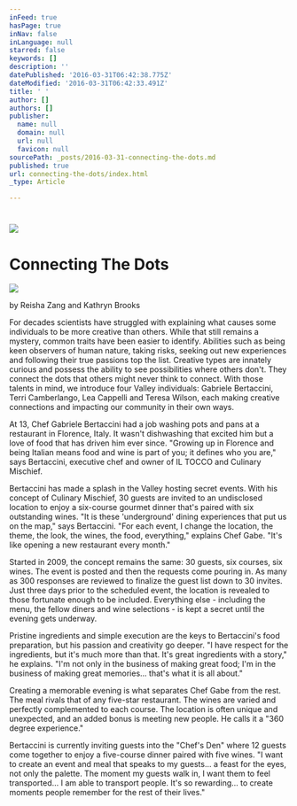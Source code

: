 ```yaml
---
inFeed: true
hasPage: true
inNav: false
inLanguage: null
starred: false
keywords: []
description: ''
datePublished: '2016-03-31T06:42:38.775Z'
dateModified: '2016-03-31T06:42:33.491Z'
title: ' '
author: []
authors: []
publisher:
  name: null
  domain: null
  url: null
  favicon: null
sourcePath: _posts/2016-03-31-connecting-the-dots.md
published: true
url: connecting-the-dots/index.html
_type: Article

---
```

# ![](https://the-grid-user-content.s3-us-west-2.amazonaws.com/6378435c-62ea-4c7d-8668-6e1527a37e94.jpg)

# Connecting The Dots
![](https://the-grid-user-content.s3-us-west-2.amazonaws.com/d7641987-b705-4026-9ecc-dd53602e725c.jpg)

by Reisha Zang and Kathryn Brooks 

For decades scientists have struggled with explaining what causes some individuals to be more creative than others. While that still remains a mystery, common traits have been easier to identify. Abilities such as being keen observers of human nature, taking risks, seeking out new experiences and following their true passions top the list. Creative types are innately curious and possess the ability to see possibilities where others don't. They connect the dots that others might never think to connect. With those talents in mind, we introduce four Valley individuals: Gabriele Bertaccini, Terri Camberlango, Lea Cappelli and Teresa Wilson, each making creative connections and impacting our community in their own ways. 

At 13, Chef Gabriele Bertaccini had a job washing pots and pans at a restaurant in Florence, Italy. It wasn't dishwashing that excited him but a love of food that has driven him ever since. "Growing up in Florence and being Italian means food and wine is part of you; it defines who you are," says Bertaccini, executive chef and owner of IL TOCCO and Culinary Mischief. 

Bertaccini has made a splash in the Valley hosting secret events. With his concept of Culinary Mischief, 30 guests are invited to an undisclosed location to enjoy a six-course gourmet dinner that's paired with six outstanding wines. "It is these 'underground' dining experiences that put us on the map," says Bertaccini. "For each event, I change the location, the theme, the look, the wines, the food, everything," explains Chef Gabe. "It's like opening a new restaurant every month." 

Started in 2009, the concept remains the same: 30 guests, six courses, six wines. The event is posted and then the requests come pouring in. As many as 300 responses are reviewed to finalize the guest list down to 30 invites. Just three days prior to the scheduled event, the location is revealed to those fortunate enough to be included. Everything else - including the menu, the fellow diners and wine selections - is kept a secret until the evening gets underway. 

Pristine ingredients and simple execution are the keys to Bertaccini's food preparation, but his passion and creativity go deeper. "I have respect for the ingredients, but it's much more than that. It's great ingredients with a story," he explains. "I'm not only in the business of making great food; I'm in the business of making great memories... that's what it is all about."

Creating a memorable evening is what separates Chef Gabe from the rest. The meal rivals that of any five-star restaurant. The wines are varied and perfectly complemented to each course. The location is often unique and unexpected, and an added bonus is meeting new people. He calls it a "360 degree experience." 

Bertaccini is currently inviting guests into the "Chef's Den" where 12 guests come together to enjoy a five-course dinner paired with five wines. "I want to create an event and meal that speaks to my guests... a feast for the eyes, not only the palette. The moment my guests walk in, I want them to feel transported... I am able to transport people. It's so rewarding... to create moments people remember for the rest of their lives."